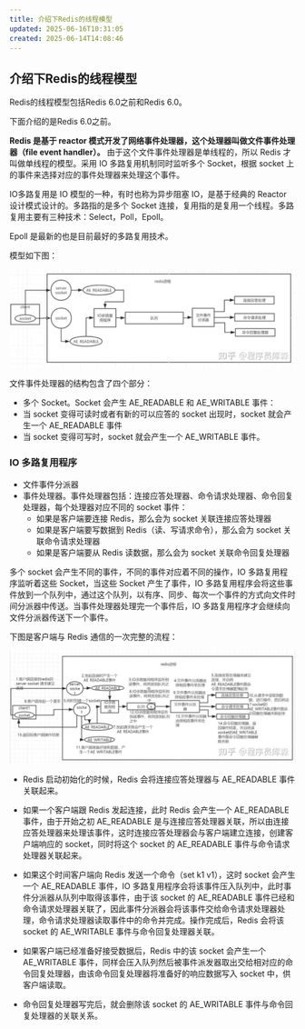 ```yaml
---
title: 介绍下Redis的线程模型
updated: 2025-06-16T10:31:05
created: 2025-06-14T14:08:46
---
```


## 介绍下Redis的线程模型
Redis的线程模型包括Redis 6.0之前和Redis 6.0。

下面介绍的是Redis 6.0之前。

**Redis 是基于 reactor 模式开发了网络事件处理器，这个处理器叫做文件事件处理器（file event handler）。**
由于这个文件事件处理器是单线程的，所以 Redis 才叫做单线程的模型。采用 IO 多路复用机制同时监听多个 Socket，根据 socket 上的事件来选择对应的事件处理器来处理这个事件。

IO多路复用是 IO 模型的一种，有时也称为异步阻塞 IO，是基于经典的 Reactor 设计模式设计的。多路指的是多个 Socket 连接，复用指的是复用一个线程。多路复用主要有三种技术：Select，Poll，Epoll。

Epoll 是最新的也是目前最好的多路复用技术。

模型如下图：

![image1](../../resources/2c1a8fce43c04689b22adbe4bcd001c3.jpg)

文件事件处理器的结构包含了四个部分：
- 多个 Socket。Socket 会产生 AE_READABLE 和 AE_WRITABLE 事件：
- 当 socket 变得可读时或者有新的可以应答的 socket 出现时，socket 就会产生一个 AE_READABLE 事件
- 当 socket 变得可写时，socket 就会产生一个 AE_WRITABLE 事件。
### IO 多路复用程序
- 文件事件分派器
- 事件处理器。事件处理器包括：连接应答处理器、命令请求处理器、命令回复处理器，每个处理器对应不同的 socket 事件：
  - 如果是客户端要连接 Redis，那么会为 socket 关联连接应答处理器
  - 如果是客户端要写数据到 Redis（读、写请求命令），那么会为 socket 关联命令请求处理器
  - 如果是客户端要从 Redis 读数据，那么会为 socket 关联命令回复处理器

多个 socket 会产生不同的事件，不同的事件对应着不同的操作，IO 多路复用程序监听着这些 Socket，当这些 Socket 产生了事件，IO 多路复用程序会将这些事件放到一个队列中，通过这个队列，以有序、同步、每次一个事件的方式向文件时间分派器中传送。当事件处理器处理完一个事件后，IO 多路复用程序才会继续向文件分派器传送下一个事件。

下图是客户端与 Redis 通信的一次完整的流程：

![image2](../../resources/7e12b21f808544df8041256202d22ba3.jpg)
- Redis 启动初始化的时候，Redis 会将连接应答处理器与 AE_READABLE 事件关联起来。
  
- 如果一个客户端跟 Redis 发起连接，此时 Redis 会产生一个 AE_READABLE 事件，由于开始之初 AE_READABLE 是与连接应答处理器关联，所以由连接应答处理器来处理该事件，这时连接应答处理器会与客户端建立连接，创建客户端响应的 socket，同时将这个 socket 的 AE_READABLE 事件与命令请求处理器关联起来。
  
- 如果这个时间客户端向 Redis 发送一个命令（set k1 v1），这时 socket 会产生一个 AE_READABLE 事件，IO 多路复用程序会将该事件压入队列中，此时事件分派器从队列中取得该事件，由于该 socket 的 AE_READABLE 事件已经和命令请求处理器关联了，因此事件分派器会将该事件交给命令请求处理器处理，命令请求处理器读取事件中的命令并完成。操作完成后，Redis 会将该 socket 的 AE_WRITABLE 事件与命令回复处理器关联。
  
- 如果客户端已经准备好接受数据后，Redis 中的该 socket 会产生一个 AE_WRITABLE 事件，同样会压入队列然后被事件派发器取出交给相对应的命令回复处理器，由该命令回复处理器将准备好的响应数据写入 socket 中，供客户端读取。
  
- 命令回复处理器写完后，就会删除该 socket 的 AE_WRITABLE 事件与命令回复处理器的关联关系。
